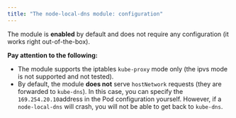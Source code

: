 ```yaml
---
title: "The node-local-dns module: configuration"
---
```


The module is **enabled** by default and does not require any configuration (it works right out-of-the-box).

**Pay attention to the following:**
- The module supports the iptables `kube-proxy` mode only (the ipvs mode is not supported and not tested).
- By default, the module **does not** serve `hostNetwork` requests (they are forwarded to `kube-dns`). In this case, you can specify the  `169.254.20.10`address in the Pod configuration yourself. However, if a `node-local-dns` will crash, you will not be able to get back to `kube-dns`.

